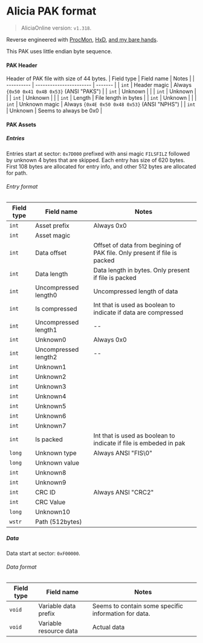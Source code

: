
# Alicia PAK format

> AliciaOnline version: `v1.318`. 

Reverse engineered with [ProcMon](https://docs.microsoft.com/en-us/sysinternals/downloads/procmon), [HxD](https://mh-nexus.de/en/hxd/), [and my bare hands](https://github.com/rgnter/alicia_modwork/tree/master/source).

This PAK uses little endian byte sequence. 

#### PAK Header
Header of PAK file with size of 44 bytes.
| Field type | Field name              | Notes   |
| ---------- | ----------------------- | ------- |
| `int`      | Header magic  | Always `{0x50 0x41 0x4B 0x53}` (ANSI "PAKS") |
| `int`      | Unknown       | |
| `int`      | Unknown       | |
| `int`      | Unknown       | |
| `int`      | Length        | File length in bytes |
| `int`      | Unknown       | |
| `int`      | Unknown magic | Always `{0x4E 0x50 0x48 0x53}` (ANSI "NPHS") |
| `int`      | Unknown       | Seems to always be 0x0 |


#### PAK Assets
##### Entries
Entries start at sector: `0x7D000` prefixed with ansi magic `FILSFILZ` followed by unknown 4 bytes that are skipped. Each entry has size of 620 bytes. First 108 bytes are allocated for entry info, and other 512 bytes are allocated for path.
 
###### Entry format
| Field type | Field name              | Notes      |
| ---------- | ----------------------- | -------    |
| `int`      | Asset prefix            | Always 0x0 | 
| `int`      | Asset magic             | |
| `int`      | Data offset             | Offset of data from begining of PAK file. Only present if file is packed |
| `int`      | Data length             | Data length in bytes. Only present if file is packed |
| `int`      | Uncompressed length0    | Uncompressed length of data |
| `int`      | Is compressed           | Int that is used as boolean to indicate if data are compressed |
| `int`      | Uncompressed length1    | -- |
| `int`      | Unknown0                | Always 0x0 |
| `int`      | Uncompressed length2    | -- |
| `int`      | Unknown1                | |
| `int`      | Unknown2                | |
| `int`      | Unknown3                | |
| `int`      | Unknown4                | |
| `int`      | Unknown5                | |
| `int`      | Unknown6                | |
| `int`      | Unknown7                | |
| `int`      | Is packed               | Int that is used as boolean to indicate if file is embeded in pak |
| `long`     | Unknown type            | Always ANSI "FIS\0"|
| `long`     | Unknown value           | |
| `int`      | Unknown8                | |
| `int`      | Unknown9                | |
| `int`      | CRC ID                  | Always ANSI "CRC2"|
| `int`      | CRC Value               | |
| `long`     | Unknown10               | |
| `wstr`     | Path (512bytes)         | |

##### Data
Data start at sector: `0xF00000`.

###### Data format

| Field type | Field name              | Notes   |
| ---------- | ----------------------- | ------- |
| `void`     | Variable data prefix    | Seems to contain some specific information for data. |
| `void`     | Variable resource data  | Actual data | 
